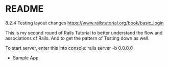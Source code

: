 # README

8.2.4 Testing layout changes
https://www.railstutorial.org/book/basic_login

This is my second round of Rails Tutorial to better understand the flow and associations of Rails. And to get the pattern of Testing down as well.

To start server, enter this into console:
rails server -b 0.0.0.0

* Sample App